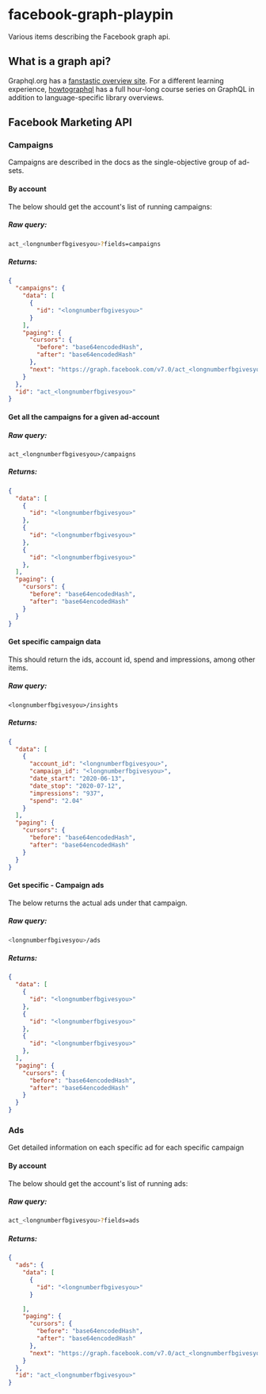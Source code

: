 # facebook-graph-playpin
Various items describing the Facebook graph api.

## What is a graph api?

Graphql.org has a [fanstastic overview site](https://graphql.org/learn/). For a different learning experience, [howtographql](https://www.howtographql.com/) has a full hour-long course series on GraphQL in addition to language-specific library overviews.

## Facebook Marketing API

### Campaigns
Campaigns are described in the docs as the single-objective group of ad-sets.

#### By account
The below should get the account's list of running campaigns:
##### Raw query:
```sh
act_<longnumberfbgivesyou>?fields=campaigns
```
##### Returns:
```json
{
  "campaigns": {
    "data": [
      {
        "id": "<longnumberfbgivesyou>"
      }
    ],
    "paging": {
      "cursors": {
        "before": "base64encodedHash",
        "after": "base64encodedHash"
      },
      "next": "https://graph.facebook.com/v7.0/act_<longnumberfbgivesyou>/campaigns?access_token=..."
    }
  },
  "id": "act_<longnumberfbgivesyou>"
}
```
#### Get all the campaigns for a given ad-account
##### Raw query:
```shell
act_<longnumberfbgivesyou>/campaigns
```
##### Returns:
```json
{
  "data": [
    {
      "id": "<longnumberfbgivesyou>"
    },
    {
      "id": "<longnumberfbgivesyou>"
    },
    {
      "id": "<longnumberfbgivesyou>"
    },
  ],
  "paging": {
    "cursors": {
      "before": "base64encodedHash",
      "after": "base64encodedHash"
    }
  }
}
```
#### Get specific campaign data
This should return the ids, account id, spend and impressions, among other items.

##### Raw query:
```shell
<longnumberfbgivesyou>/insights
```
##### Returns:
```json
{
  "data": [
    {
      "account_id": "<longnumberfbgivesyou>",
      "campaign_id": "<longnumberfbgivesyou>",
      "date_start": "2020-06-13",
      "date_stop": "2020-07-12",
      "impressions": "937",
      "spend": "2.04"
    }
  ],
  "paging": {
    "cursors": {
      "before": "base64encodedHash",
      "after": "base64encodedHash"
    }
  }
}
```
#### Get specific - Campaign ads
The below returns the actual ads under that campaign.

##### Raw query:
```sh
<longnumberfbgivesyou>/ads
```
##### Returns:

```json
{
  "data": [
    {
      "id": "<longnumberfbgivesyou>"
    },
    {
      "id": "<longnumberfbgivesyou>"
    },
    {
      "id": "<longnumberfbgivesyou>"
    },
  ],
  "paging": {
    "cursors": {
      "before": "base64encodedHash",
      "after": "base64encodedHash"
    }
  }
}
```

### Ads
Get detailed information on each specific ad for each specific campaign

#### By account
The below should get the account's list of running ads:
##### Raw query:
```sh
act_<longnumberfbgivesyou>?fields=ads
```
##### Returns:
```json
{
  "ads": {
    "data": [
      {
        "id": "<longnumberfbgivesyou>"
      }

    ],
    "paging": {
      "cursors": {
        "before": "base64encodedHash",
        "after": "base64encodedHash"
      },
      "next": "https://graph.facebook.com/v7.0/act_<longnumberfbgivesyou>/ads?access_token=..."
    }
  },
  "id": "act_<longnumberfbgivesyou>"
}
```
